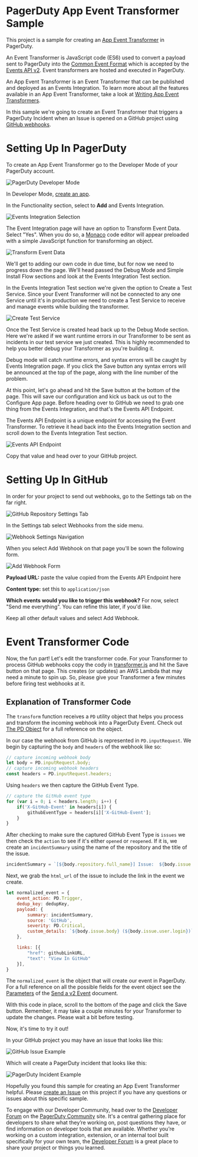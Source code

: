 # PagerDuty App Event Transformer Sample
This project is a sample for creating an [App Event Transformer](https://developer.pagerduty.com/docs/app-integration-development/app-event-transforms/) in PagerDuty.

An Event Transformer is JavaScript code (ES6) used to convert a payload sent to PagerDuty into the [Common Event Format](https://developer.pagerduty.com/docs/events-api-v2/overview/#pagerduty-common-event-format-pd-cef) which is accepted by the [Events API v2](https://developer.pagerduty.com/docs/events-api-v2/trigger-events/). Event transformers are hosted and executed in PagerDuty.

An App Event Transformer is an Event Transformer that can be published and deployed as an Events Integration. To learn more about all the features available in an App Event Transformer, take a look at [Writing App Event Transformers](https://developer.pagerduty.com/docs/app-integration-development/app-event-transforms/). 

In this sample we're going to create an Event Transformer that triggers a PagerDuty Incident when an Issue is opened on a GitHub project using [GitHub webhooks](https://developer.github.com/webhooks/). 

# Setting Up In PagerDuty
To create an App Event Transformer go to the Developer Mode of your PagerDuty account.

![PagerDuty Developer Mode](img/dev_mode.png)

In Developer Mode, [create an app](https://developer.pagerduty.com/docs/app-integration-development/register-an-app/).

In the Functionality section, select to **Add** and Events Integration.

![Events Integration Selection](img/events_integration.png)

The Event Integration page will have an option to Transform Event Data. Select "Yes". When you do so, a [Monaco](https://github.com/microsoft/monaco-editor) code editor will appear preloaded with a simple JavaScript function for transforming an object. 

![Transform Event Data](img/transformer-editor.png)

We'll get to adding our own code in due time, but for now we need to progress down the page. We'll head passed the Debug Mode and Simple Install Flow sections and look at the Events Integration Test section. 

In the Events Integration Test section we're given the option to Create a Test Service. Since your Event Transformer will not be connected to any one Service until it's in production we need to create a Test Service to receive and manage events while building the transformer.  

![Create Test Service](img/create-test-service.png)

Once the Test Service is created head back up to the Debug Mode section. Here we're asked if we want runtime errors in our Transformer to be sent as incidents in our test service we just created. This is highly recommended to help you better debug your Transformer as you're building it.

Debug mode will catch runtime errors, and syntax errors will be caught by Events Integration page. If you click the Save button any syntax errors will be announced at the top of the page, along with the line number of the problem.

At this point, let's go ahead and hit the Save button at the bottom of the page. This will save our configuration and kick us back us out to the Configure App page. Before heading over to GitHub we need to grab one thing from the Events Integration, and that's the Events API Endpoint.

The Events API Endpoint is a unique endpoint for accessing the Event Transformer. To retrieve it head back into the Events Integration section and scroll down to the Events Integration Test section.

![Events API Endpoint](img/events-api-endpoint.png)

Copy that value and head over to your GitHub project.

# Setting Up In GitHub
In order for your project to send out webhooks, go to the Settings tab on the far right.

![GitHub Repository Settings Tab](img/gh-settings.png)

In the Settings tab select Webhooks from the side menu.

![Webhook Settings Navigation](img/gh-settings-webhooks.png)

When you select Add Webhook on that page you'll be sown the following form. 

![Add Webhook Form](img/gh-webhook-add.png)

**Payload URL:** paste the value copied from the Events API Endpoint here

**Content type:** set this to `application/json`

**Which events would you like to trigger this webhook?**
For now, select "Send me everything". You can refine this later, if you'd like.

Keep all other default values and select Add Webhook.

# Event Transformer Code
Now, the fun part! Let's edit the transformer code. For your Transformer to process GitHub webhooks copy the cody in [transformer.js](transformer.js) and hit the Save button on that page. This creates (or updates) an AWS Lambda that may need a minute to spin up. So, please give your Transformer a few minutes before firing test webhooks at it. 

## Explanation of Transformer Code
The `transform` function receives a `PD` utility object that helps you process and transform the incoming webhook into a PagerDuty Event. Check out [The PD Object](https://developer.pagerduty.com/docs/app-integration-development/app-event-transforms/#the-pd-object) for a full reference on the object. 

In our case the webhook from GitHub is represented in `PD.inputRequest`. We begin by capturing the `body` and `headers` of the webhook like so:

```javascript
// capture incoming webhook body
let body = PD.inputRequest.body;
// capture incoming webhook headers
const headers = PD.inputRequest.headers;
```

Using `headers` we then capture the GitHub Event Type.

```javascript
// capture the GitHub event type
for (var i = 0; i < headers.length; i++) {
    if('X-GitHub-Event' in headers[i]) {
        githubEventType = headers[i]['X-GitHub-Event'];
    }
}
```

After checking to make sure the captured GitHub Event Type is `issues` we then check the `action` to see if it's either `opened` or `reopened`. If it is, we create an `incidentSummary` using the name of the repository and the title of the issue.

```javascript
incidentSummary = `[${body.repository.full_name}] Issue:  ${body.issue.title}`;
```
Next, we grab the `html_url` of the issue to include the link in the event we create.

```javascript
let normalized_event = {
    event_action: PD.Trigger,
    dedup_key: dedupKey,
    payload: {
        summary: incidentSummary,
        source: 'GitHub',
        severity: PD.Critical,
        custom_details: `${body.issue.body} (${body.issue.user.login})`
    },

    links: [{
        "href": githubLinkURL,
        "text": "View In GitHub"
    }],
}
```
The `normalized_event` is the object that will create our event in PagerDuty. For a full reference on all the possible fields for the event object see the [Parameters](https://developer.pagerduty.com/docs/events-api-v2/trigger-events/#parameters) of the [Send a v2 Event](https://developer.pagerduty.com/docs/events-api-v2/trigger-events/) document.

With this code in place, scroll to the bottom of the page and click the Save button. Remember, it may take a couple minutes for your Transformer to update the changes. Please wait a bit before testing. 

Now, it's time to try it out! 

In your GitHub project you may have an issue that looks like this:

![GitHub Issue Example](img/gh-issue-example.png)

Which will create a PagerDuty incident that looks like this:

![PagerDuty Incident Example](img/pd-incident-example.png)

Hopefully you found this sample for creating an App Event Transformer helpful. Please [create an Issue](https://github.com/PagerDuty-Samples/pagerduty-app-event-transformer-sample/issues/new/choose) on this project if you have any questions or issues about this specific sample. 

To engage with our Developer Community, head over to the [Developer Forum](https://community.pagerduty.com/forum/c/dev) on the [PagerDuty Community](https://community.pagerduty.com/) site. It's a central gathering place for developers to share what they’re working on, post questions they have, or find information on developer tools that are available. Whether you’re working on a custom integration, extension, or an internal tool built specifically for your own team, the [Developer Forum](https://community.pagerduty.com/forum/c/dev) is a great place to share your project or things you learned. 